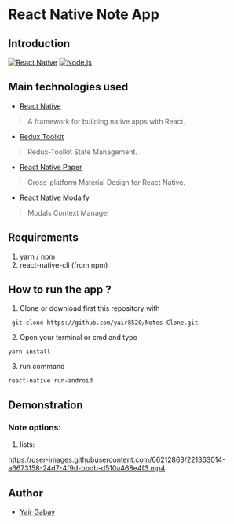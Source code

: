 # React Native Note App

## Introduction
[![React Native](https://img.shields.io/badge/React%20Native-0.70.6-blue.svg?style=rounded-square)](https://facebook.github.io/react-native/)
[![Node.js](https://img.shields.io/badge/Node.js-v.16.19.0-green.svg?style=rounded-square)](https://nodejs.org/)

## Main technologies used
- [React Native](https://github.com/facebook/react-native)
> A framework for building native apps with React.

- [Redux Toolkit](https://github.com/reduxjs/redux-toolkit)
> Redux-Toolkit State Management.

- [React Native Paper](https://github.com/callstack/react-native-paper)
> Cross-platform Material Design for React Native.

- [React Native Modalfy](https://github.com/colorfy-software/react-native-modalfy)
> Modals Context Manager


## Requirements
1. yarn / npm
2. react-native-cli (from npm)

## How to run the app ?
1. Clone or download first this repository with 
```
 git clone https://github.com/yair8520/Notes-Clone.git
```
2. Open your terminal or cmd and type
```
yarn install
```
3. run command
```
react-native run-android
```

## Demonstration

### Note options:
1. lists:

https://user-images.githubusercontent.com/66212863/221363014-a6673158-24d7-4f9d-bbdb-d510a468e4f3.mp4


 
## Author
* [Yair Gabay](https://github.com/Yair8520)
